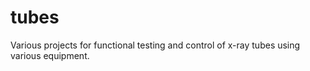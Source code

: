 # tubes
Various projects for functional testing and control of x-ray tubes using various equipment.
